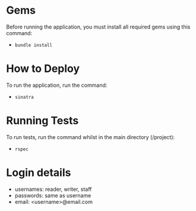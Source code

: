 # Gems
Before running the application, you must install all required gems using this command:
- `bundle install`

# How to Deploy
To run the application, run the command:
- `sinatra`

# Running Tests
To run tests, run the command whilst in the main directory (/project):
- `rspec`

# Login details
- usernames: reader, writer, staff
- passwords: same as username
- email: \<username>@email.com
